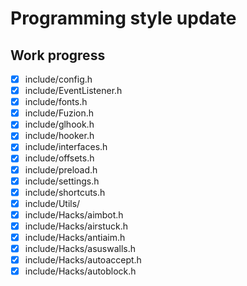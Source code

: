 # Programming style update

## Work progress
- [x] include/config.h
- [x] include/EventListener.h
- [x] include/fonts.h
- [x] include/Fuzion.h
- [x] include/glhook.h
- [x] include/hooker.h
- [x] include/interfaces.h
- [x] include/offsets.h
- [x] include/preload.h
- [x] include/settings.h
- [x] include/shortcuts.h
- [x] include/Utils/
- [x] include/Hacks/aimbot.h
- [x] include/Hacks/airstuck.h
- [x] include/Hacks/antiaim.h
- [x] include/Hacks/asuswalls.h
- [x] include/Hacks/autoaccept.h
- [x] include/Hacks/autoblock.h
